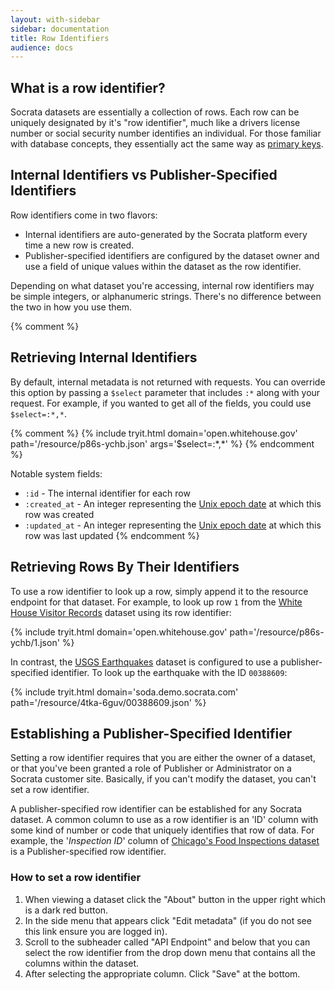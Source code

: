 ```yaml
---
layout: with-sidebar
sidebar: documentation
title: Row Identifiers
audience: docs
---
```


## What is a row identifier?

Socrata datasets are essentially a collection of rows. Each row can be uniquely designated by it's "row identifier", much like a drivers license number or social security number identifies an individual. For those familiar with database concepts, they essentially act the same way as [primary keys](https://en.wikipedia.org/wiki/Primary_key).

## Internal Identifiers vs Publisher-Specified Identifiers

Row identifiers come in two flavors:

- Internal identifiers are auto-generated by the Socrata platform every time a new row is created.
- Publisher-specified identifiers are configured by the dataset owner and use a field of unique values within the dataset as the row identifier.

<p class="alert alert-info">Depending on what dataset you're accessing, internal row identifiers may be simple integers, or alphanumeric strings. There's no difference between the two in how you use them.</p>

{% comment %}
## Retrieving Internal Identifiers

By default, internal metadata is not returned with requests. You can override this option by passing a `$select` parameter that includes `:*` along with your request. For example, if you wanted to get all of the fields, you could use `$select=:*,*`.

{% comment %} {% include tryit.html domain='open.whitehouse.gov' path='/resource/p86s-ychb.json' args='$select=:&#42;,&#42;' %} {% endcomment %}

Notable system fields:

- `:id` - The internal identifier for each row
- `:created_at` - An integer representing the [Unix epoch date](http://en.wikipedia.org/wiki/Unix_time) at which this row was created
- `:updated_at` - An integer representing the [Unix epoch date](http://en.wikipedia.org/wiki/Unix_time) at which this row was last updated 
{% endcomment %}

## Retrieving Rows By Their Identifiers

To use a row identifier to look up a row, simply append it to the resource endpoint for that dataset. For example, to look up row `1` from the [White House Visitor Records](https://open.whitehouse.gov/dataset/White-House-Visitor-Records-Requests/p86s-ychb) dataset using its row identifier:

{% include tryit.html domain='open.whitehouse.gov' path='/resource/p86s-ychb/1.json' %}

In contrast, the [USGS Earthquakes](https://soda.demo.socrata.com/dataset/USGS-Earthquake-Reports/4tka-6guv) dataset is configured to use a publisher-specified identifier. To look up the earthquake with the ID `00388609`:

{% include tryit.html domain='soda.demo.socrata.com' path='/resource/4tka-6guv/00388609.json' %}

## Establishing a Publisher-Specified Identifier

<p class="alert alert-info">Setting a row identifier requires that you are either the owner of a dataset, or that you've been granted a role of Publisher or Administrator on a Socrata customer site. Basically, if you can't modify the dataset, you can't set a row identifier.</p>

A publisher-specified row identifier can be established for any Socrata dataset. A common column to use as a row identifier is an 'ID' column with some kind of number or code that uniquely identifies that row of data. For example, the '*Inspection ID*' column of [Chicago's Food Inspections dataset](https://data.cityofchicago.org/Health-Human-Services/Food-Inspections/4ijn-s7e5) is a Publisher-specified row identifier.

### How to set a row identifier

1. When viewing a dataset click the "About" button in the upper right which is a dark red button.
2. In the side menu that appears click "Edit metadata" (if you do not see this link ensure you are logged in).
3. Scroll to the subheader called "API Endpoint" and below that you can select the row identifier from the drop down menu that contains all the columns within the dataset.
4. After selecting the appropriate column. Click "Save" at the bottom.

